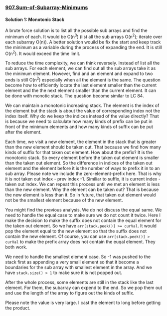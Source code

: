 ### [907.Sum-of-Subarray-Minimums](https://leetcode.com/problems/sum-of-subarray-minimums)

#### Solution 1: Monotonic Stack

A brute force solution is to list all the possible sub arrays and find the minimum of each. It would be O(n<sup>3</sup>) (list all the sub arrays O(n<sup>2</sup>); iterate over each subarray O(n)). A better solution wouild be fix the start and keep track the minimum as a variable during the process of expanding the end. It is still  O(n<sup>2</sup>). It would exceed the time limit.

To reduce the time complexity, we can think reversely. Instead of list all the sub arrays. For each element, we can find out all the sub arrays take it as the minimum element. However, find and an element and expand to two ends is still O(n<sup>2</sup>) especially when all the element is the same. The question become how to efficiently locate the last element smaller than the current element and the the next element smaller than the current element. It can be done with monotic stack. The question become similar to LC 84. 

We can maintain a monotonic increasing stack. The element is the index of the element but the stack is about the value of corresponding index not the index itself. Why do we keep the indices instead of the value directly? That is because we need to calculate how many kinds of prefix can be put in front of the minimum elements and how many kinds of suffix can be put after the element.

Each time, we visit a new element, the element in the stack that is greater than the new element should be taken out. That because we find how many kinds of suffix for that taken out element. How about the prefix? It is the monotonic stack. So every element before the taken out element is smaller than the taken out element. So the difference in indices of the taken out element and the element before it is the number of ways to prefix it in to an sub array. Please note we include the zero-element-prefix here. That is why it is not taken out index - prev index -1. Similiar to suffix, it is current index - taken out index. We can repeat this process until we met an element is less than the new element. Why the element can be taken out? That is because the new element is less than it. So in future, that taken out element would not be the smallest element because of the new element.

You might find the previous analysis. We do not discuss the equal same. We need to handle the equal case to make sure we do not count it twice. Here I make the decision to make the suffix does not contain the equal element for the taken out element. So we have `arr[stack.peek()] >= curVal`. It would pop the element equal to the new element so that the suffix does not contain the new element. Of course, you can use `arr[stack.peek()] > curVal` to make the prefix array does not contain the euqal element. They both work.

We need to handle the smallest element case. So -1 was pushed to the stack first as appending a very small element so that it become a boundaries for the sub array with smallest element in the array. And we have `stack.size() > 1` to make sure it is not popped out. 

After the whole process, some elements are still in the stack like the last element. For them, the subarray can expend to the end. So we pop them out and use the length of the array to figure out the kinds of suffix.

Please note the value is very large. I cast the element to long before getting the product.
